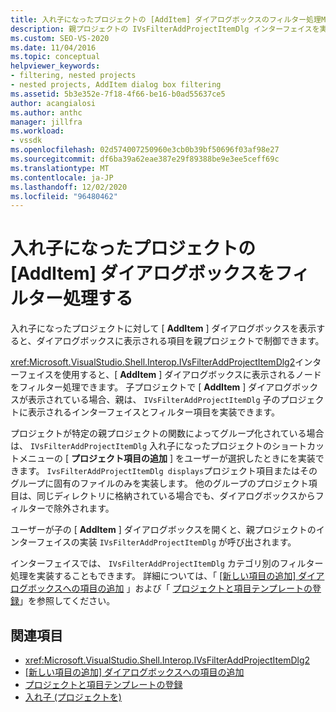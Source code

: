 ```yaml
---
title: 入れ子になったプロジェクトの [AddItem] ダイアログボックスのフィルター処理Microsoft Docs
description: 親プロジェクトの IVsFilterAddProjectItemDlg インターフェイスを実装することによって、Visual Studio で入れ子になったプロジェクトの [AddItem] ダイアログボックスをフィルター処理する方法について説明します。
ms.custom: SEO-VS-2020
ms.date: 11/04/2016
ms.topic: conceptual
helpviewer_keywords:
- filtering, nested projects
- nested projects, AddItem dialog box filtering
ms.assetid: 5b3e352e-7f18-4f66-be16-b0ad55637ce5
author: acangialosi
ms.author: anthc
manager: jillfra
ms.workload:
- vssdk
ms.openlocfilehash: 02d574007250960e3cb0b39bf50696f03af98e27
ms.sourcegitcommit: df6ba39a62eae387e29f89388be9e3ee5ceff69c
ms.translationtype: MT
ms.contentlocale: ja-JP
ms.lasthandoff: 12/02/2020
ms.locfileid: "96480462"
---
```

# <a name="filter-the-additem-dialog-box-for-nested-projects"></a>入れ子になったプロジェクトの [AddItem] ダイアログボックスをフィルター処理する
入れ子になったプロジェクトに対して [ **AddItem** ] ダイアログボックスを表示すると、ダイアログボックスに表示される項目を親プロジェクトで制御できます。

 <xref:Microsoft.VisualStudio.Shell.Interop.IVsFilterAddProjectItemDlg2>インターフェイスを使用すると、[ **AddItem** ] ダイアログボックスに表示されるノードをフィルター処理できます。 子プロジェクトで [ **AddItem** ] ダイアログボックスが表示されている場合、親は、 `IVsFilterAddProjectItemDlg` 子のプロジェクトに表示されるインターフェイスとフィルター項目を実装できます。

 プロジェクトが特定の親プロジェクトの関数によってグループ化されている場合は、 `IVsFilterAddProjectItemDlg` 入れ子になったプロジェクトのショートカットメニューの [ **プロジェクト項目の追加** ] をユーザーが選択したときにを実装できます。 `IvsFilterAddProjectItemDlg displays`プロジェクト項目またはそのグループに固有のファイルのみを実装します。 他のグループのプロジェクト項目は、同じディレクトリに格納されている場合でも、ダイアログボックスからフィルターで除外されます。

 ユーザーが子の [ **AddItem** ] ダイアログボックスを開くと、親プロジェクトのインターフェイスの実装 `IVsFilterAddProjectItemDlg` が呼び出されます。

 インターフェイスでは、 `IVsFilterAddProjectItemDlg` カテゴリ別のフィルター処理を実装することもできます。 詳細については、「 [[新しい項目の追加] ダイアログボックスへの項目の追加](../../extensibility/internals/adding-items-to-the-add-new-item-dialog-boxes.md) 」および「 [プロジェクトと項目テンプレートの登録](../../extensibility/internals/registering-project-and-item-templates.md)」を参照してください。

## <a name="see-also"></a>関連項目
- <xref:Microsoft.VisualStudio.Shell.Interop.IVsFilterAddProjectItemDlg2>
- [[新しい項目の追加] ダイアログボックスへの項目の追加](../../extensibility/internals/adding-items-to-the-add-new-item-dialog-boxes.md)
- [プロジェクトと項目テンプレートの登録](../../extensibility/internals/registering-project-and-item-templates.md)
- [入れ子 (プロジェクトを)](../../extensibility/internals/nesting-projects.md)
